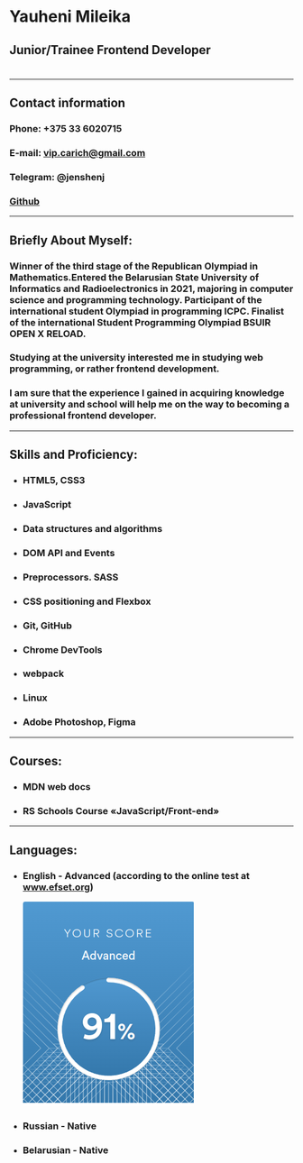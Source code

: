 # Yauheni Mileika  

## Junior/Trainee Frontend Developer  
#
___

## __Contact information__

### __Phone:__ +375 33 6020715
### __E-mail:__ vip.carich@gmail.com
### __Telegram:__ @jenshenj
### [Github](https://github.com/jenshenJ)

___
## __Briefly About Myself:__
### Winner of the third stage of the Republican Olympiad in Mathematics.Entered the Belarusian State University of Informatics and Radioelectronics in 2021, majoring in computer science and programming technology. Participant of the international student Olympiad in programming ICPC. Finalist of the international Student Programming Olympiad BSUIR OPEN X RELOAD.


### Studying at the university interested me in studying web programming, or rather frontend development.
### I am sure that the experience I gained in acquiring knowledge at university and school will help me on the way to becoming a professional frontend developer.

---
## __Skills and Proficiency:__
* ### HTML5, CSS3
* ### JavaScript
* ### Data structures and algorithms
* ### DOM API and Events
* ### Preprocessors. SASS
* ### CSS positioning and Flexbox
* ### Git, GitHub
* ### Chrome DevTools
* ### webpack
* ### Linux
* ### Adobe Photoshop, Figma

___
## __Courses:__
  * ### MDN web docs
  * ### RS Schools Course «JavaScript/Front-end» 
___
## __Languages:__
*  ### English - Advanced (according to the online test at www.efset.org)
    ![EnglishLevel](EnglishLevel.png)
* ### Russian - Native
* ### Belarusian - Native


